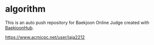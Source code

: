 # algorithm
This is an auto push repository for Baekjoon Online Judge created with [BaekjoonHub](https://github.com/BaekjoonHub/BaekjoonHub).

https://www.acmicpc.net/user/jaja2212
